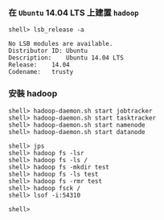 
### 在 `Ubuntu` 14.04 LTS 上建置 `hadoop`

```console 
shell> lsb_release -a
```
```
No LSB modules are available.
Distributor ID:	Ubuntu
Description:	Ubuntu 14.04 LTS
Release:	14.04
Codename:	trusty
```
### 安裝 hadoop 
```console 
shell> hadoop-daemon.sh start jobtracker
shell> hadoop-daemon.sh start tasktracker
shell> hadoop-daemon.sh start namenode
shell> hadoop-daemon.sh start datanode

shell> jps
shell> hadoop fs -lsr
shell> hadoop fs -ls /
shell> hadoop fs -mkdir test
shell> hadoop fs -ls test
shell> hadoop fs -rmr test
shell> hadoop fsck /
shell> lsof -i:54310

shell>
```

